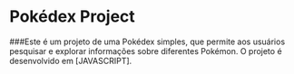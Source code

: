 # Pokédex Project  
###Este é um projeto de uma Pokédex simples, que permite aos usuários pesquisar e explorar informações sobre diferentes Pokémon. O projeto é desenvolvido em [JAVASCRIPT].

